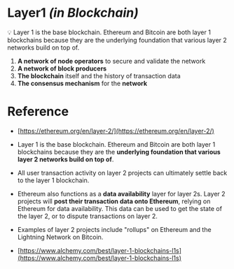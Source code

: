 # Layer1 _(in Blockchain)_

<aside> 💡 Layer 1 is the base blockchain. Ethereum and Bitcoin are both layer 1 blockchains because they are the underlying foundation that various layer 2 networks build on top of.
</aside>

1. **A network of node operators** to secure and validate the network
2. **A network of block producers**
3. **The blockchain** itself and the history of transaction data
4. **The consensus mechanism** for the **network**

# Reference

- [https://ethereum.org/en/layer-2/](https://ethereum.org/en/layer-2/)

- Layer 1 is the base blockchain. Ethereum and Bitcoin are both layer 1 blockchains because they are the **underlying foundation that various layer 2 networks build on top of**.
- All user transaction activity on layer 2 projects can ultimately settle back to the layer 1 blockchain.
- Ethereum also functions as a **data availability** layer for layer 2s. Layer 2 projects will **post their transaction data onto Ethereum**, relying on Ethereum for data availability. This data can be used to get the state of the layer 2, or to dispute transactions on layer 2.
- Examples of layer 2 projects include "rollups" on Ethereum and the Lightning Network on Bitcoin.

- [https://www.alchemy.com/best/layer-1-blockchains-l1s](https://www.alchemy.com/best/layer-1-blockchains-l1s)
